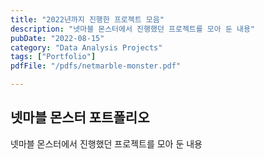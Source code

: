 ```yaml
---
title: "2022년까지 진행한 프로젝트 모음"
description: "넷마블 몬스터에서 진행했던 프로젝트를 모아 둔 내용"
pubDate: "2022-08-15"
category: "Data Analysis Projects"
tags: ["Portfolio"]
pdfFile: "/pdfs/netmarble-monster.pdf"

---
```


## 넷마블 몬스터 포트폴리오

넷마블 몬스터에서 진행했던 프로젝트를 모아 둔 내용


